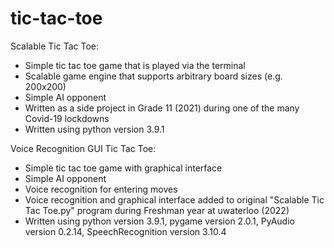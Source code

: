 # tic-tac-toe
Scalable Tic Tac Toe:
- Simple tic tac toe game that is played via the terminal
- Scalable game engine that supports arbitrary board sizes (e.g. 200x200)
- Simple AI opponent
- Written as a side project in Grade 11 (2021) during one of the many Covid-19 lockdowns
- Written using python version 3.9.1

Voice Recognition GUI Tic Tac Toe:
- Simple tic tac toe game with graphical interface
- Simple AI opponent
- Voice recognition for entering moves
- Voice recognition and graphical interface added to original "Scalable Tic Tac Toe.py" program during Freshman year at uwaterloo (2022)
- Written using python version 3.9.1, pygame version 2.0.1, PyAudio version 0.2.14, SpeechRecognition version 3.10.4
